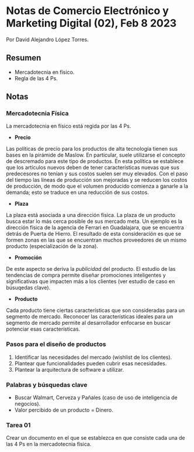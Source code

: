 # Notas de Comercio Electrónico y Marketing Digital (02), Feb 8 2023 
Por David Alejandro López Torres.

## Resumen
- Mercadotecnia en físico.
- Regla de las 4 Ps.

## Notas
### Mercadotecnia Física
La mercadotecnia en físico está regida por las 4 Ps.

- **Precio**

Las políticas de precio para los productos de alta tecnología tienen sus bases en la pirámide de Maslow. En particular, suele utilizarse el concepto de descremado para este tipo de productos. En esta política se establece que los artículos nuevos deben de tener características nuevas que sus predecesores no tenían y sus costos suelen ser muy elevados. Con el paso del tiempo las líneas de producción son mejoradas y se reducen los costos de producción, de modo que el volumen producido comienza a ganarle a la demanda; esto se traduce en una reducción de sus costos. 

- **Plaza**

La plaza está asociada a una dirección física. La plaza de un producto busca estar lo más cerca posible de sus mercado meta. Un ejemplo es la dirección física de la agencia de Ferrari en Guadalajara, que se encuentra detrás de Puerta de Hierro. El resultado de esta consideración es que se formen zonas en las que se encuentran muchos proveedores de un mismo producto (especialización de la zona).

- **Promoción**

De este aspecto se deriva la *publicidad* del producto. El estudio de las tendencias de compra permite diseñar promociones inteligentes y significativas que impacten más a los clientes (ver estudio de caso en búsuqedas clave).

- **Producto**

Cada producto tiene ciertas características que son consideradas para un segmento de mercado. Reconocer las características ideales para un segmento de mercado permite al desarrollador enfocarse en buscar potenciar esas características.

### Pasos para el diseño de productos
1. Identificar las necesidades del mercado (wishlist de los clientes).
2. Plantear que funcionalidades pueden cubrir esas necesidades.
3. Plantear la arquitectura de software a utilizar.

### Palabras y búsquedas clave
- Buscar Walmart, Cerveza y Pañales (caso de uso de inteligencia de negocios).
- Valor percibido de un producto = Dinero.

### Tarea 01
Crear un documento en el que se establezca en que consiste cada una de las 4 Ps en la mercadotecnia física. 
